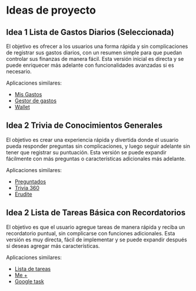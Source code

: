 # Ideas de proyecto

## Idea 1 Lista de Gastos Diarios (Seleccionada)
El objetivo es ofrecer a los usuarios una forma rápida y sin complicaciones de registrar sus gastos diarios, con un resumen simple para que puedan controlar sus finanzas de manera fácil. Esta versión inicial es directa y se puede enriquecer más adelante con funcionalidades avanzadas si es necesario.

Aplicaciones similares:

- [Mis Gastos](https://play.google.com/store/apps/details?id=org.totschnig.myexpenses&pcampaignid=web_share)
- [Gestor de gastos](https://play.google.com/store/search?q=gestopr%20de%20gastos&c=apps&hl=es_CO)
- [Wallet](https://play.google.com/store/apps/details?id=com.droid4you.application.wallet&pcampaignid=web_share)

## Idea 2 Trivia de Conocimientos Generales
El objetivo es crear una experiencia rápida y divertida donde el usuario pueda responder preguntas sin complicaciones, y luego seguir adelante sin tener que registrar su puntuación. Esta versión se puede expandir fácilmente con más preguntas o características adicionales más adelante.

Aplicaciones similares:

- [Preguntados](https://play.google.com/store/search?q=preguntados&c=apps&hl=es_CO)
- [Trivia 360](https://play.google.com/store/apps/details?id=smartowlapps.com.quiz360&pcampaignid=web_share)
- [Erudite](https://play.google.com/store/apps/details?id=com.erudite.trivia.brain.quiz.mind.game&pcampaignid=web_share)


## Idea 2 Lista de Tareas Básica con Recordatorios
El objetivo es que el usuario agregue tareas de manera rápida y reciba un recordatorio puntual, sin complicarse con funciones adicionales. Esta versión es muy directa, fácil de implementar y se puede expandir después si deseas agregar más características.


Aplicaciones similares:

- [Lista de tareas](https://play.google.com/store/apps/details?id=todolist.scheduleplanner.dailyplanner.todo.reminders&pcampaignid=web_share)
- [Me +](https://play.google.com/store/apps/details?id=daily.planner.routine.habits&pcampaignid=web_share)
- [Google task](https://play.google.com/store/apps/details?id=com.google.android.apps.tasks&pcampaignid=web_share)
